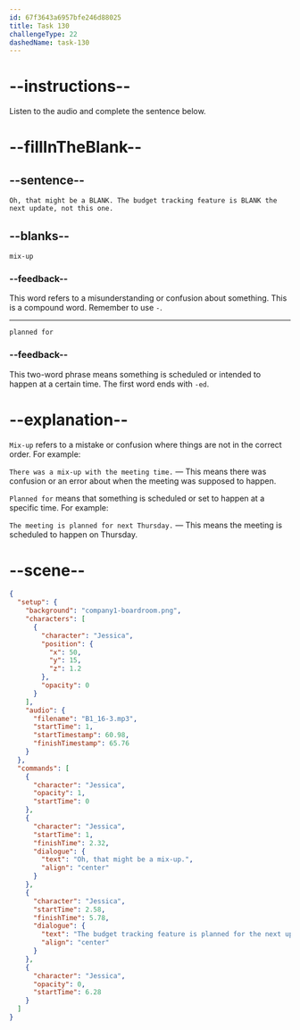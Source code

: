 ```yaml
---
id: 67f3643a6957bfe246d88025
title: Task 130
challengeType: 22
dashedName: task-130
---
```


<!-- (Audio) Jessica: Oh, that might be a mix-up. The budget tracking feature is planned for the next update, not this one. -->

# --instructions--

Listen to the audio and complete the sentence below.

# --fillInTheBlank--

## --sentence--

`Oh, that might be a BLANK. The budget tracking feature is BLANK the next update, not this one.`

## --blanks--

`mix-up`

### --feedback--

This word refers to a misunderstanding or confusion about something. This is a compound word. Remember to use `-`.

---

`planned for`

### --feedback--

This two-word phrase means something is scheduled or intended to happen at a certain time. The first word ends with `-ed`.

# --explanation--

`Mix-up` refers to a mistake or confusion where things are not in the correct order. For example:

`There was a mix-up with the meeting time.` — This means there was confusion or an error about when the meeting was supposed to happen.

`Planned for` means that something is scheduled or set to happen at a specific time. For example:

`The meeting is planned for next Thursday.` — This means the meeting is scheduled to happen on Thursday.

# --scene--

```json
{
  "setup": {
    "background": "company1-boardroom.png",
    "characters": [
      {
        "character": "Jessica",
        "position": {
          "x": 50,
          "y": 15,
          "z": 1.2
        },
        "opacity": 0
      }
    ],
    "audio": {
      "filename": "B1_16-3.mp3",
      "startTime": 1,
      "startTimestamp": 60.98,
      "finishTimestamp": 65.76
    }
  },
  "commands": [
    {
      "character": "Jessica",
      "opacity": 1,
      "startTime": 0
    },
    {
      "character": "Jessica",
      "startTime": 1,
      "finishTime": 2.32,
      "dialogue": {
        "text": "Oh, that might be a mix-up.",
        "align": "center"
      }
    },
    {
      "character": "Jessica",
      "startTime": 2.58,
      "finishTime": 5.78,
      "dialogue": {
        "text": "The budget tracking feature is planned for the next update, not this one.",
        "align": "center"
      }
    },
    {
      "character": "Jessica",
      "opacity": 0,
      "startTime": 6.28
    }
  ]
}
```
